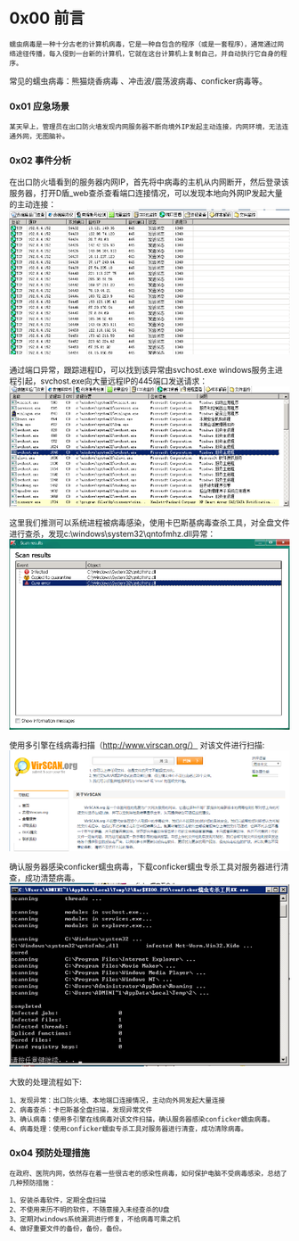 
# 0x00 前言
	蠕虫病毒是一种十分古老的计算机病毒，它是一种自包含的程序（或是一套程序），通常通过网络途径传播，每入侵到一台新的计算机，它就在这台计算机上复制自己，并自动执行它自身的程序。

常见的蠕虫病毒：熊猫烧香病毒 、冲击波/震荡波病毒、conficker病毒等。


### 0x01 应急场景
	某天早上，管理员在出口防火墙发现内网服务器不断向境外IP发起主动连接，内网环境，无法连通外网，无图脑补。


### 0x02 事件分析
在出口防火墙看到的服务器内网IP，首先将中病毒的主机从内网断开，然后登录该服务器，打开D盾_web查杀查看端口连接情况，可以发现本地向外网IP发起大量的主动连接：<br />![win-6-1.png](../../_img\05-应急响应/1656920432931-14a7f36f-a129-43ca-b4a2-c1fb5cfe08a3.png)

通过端口异常，跟踪进程ID，可以找到该异常由svchost.exe windows服务主进程引起，svchost.exe向大量远程IP的445端口发送请求：<br />![win-6-2.png](../../_img\05-应急响应/1656920439777-3ea2f87d-fbcd-4464-a409-67f793894529.png)

这里我们推测可以系统进程被病毒感染，使用卡巴斯基病毒查杀工具，对全盘文件进行查杀，发现c:\windows\system32\qntofmhz.dll异常：<br />![win-6-3.png](../../_img\05-应急响应/1656920446438-5166e8cc-8209-46e5-ac33-d22eb6543172.png)

使用多引擎在线病毒扫描（http://www.virscan.org/） 对该文件进行扫描:<br />![win-6-4.png](../../_img\05-应急响应/1656920477682-1af9dd9d-3adf-40d5-8a94-69e43a851320.png)

确认服务器感染conficker蠕虫病毒，下载conficker蠕虫专杀工具对服务器进行清查，成功清楚病毒。<br />![win-6-5.png](../../_img\05-应急响应/1656920482551-ce34c98b-a8b4-47ed-b78f-b225e321f240.png)

大致的处理流程如下:
```
1、发现异常：出口防火墙、本地端口连接情况，主动向外网发起大量连接
2、病毒查杀：卡巴斯基全盘扫描，发现异常文件
3、确认病毒：使用多引擎在线病毒对该文件扫描，确认服务器感染conficker蠕虫病毒。
4、病毒处理：使用conficker蠕虫专杀工具对服务器进行清查，成功清除病毒。
```


### 0x04 **预防处理措施**
	在政府、医院内网，依然存在着一些很古老的感染性病毒，如何保护电脑不受病毒感染，总结了几种预防措施：
```
1、安装杀毒软件，定期全盘扫描
2、不使用来历不明的软件，不随意接入未经查杀的U盘
3、定期对windows系统漏洞进行修复，不给病毒可乘之机
4、做好重要文件的备份，备份，备份。
```
